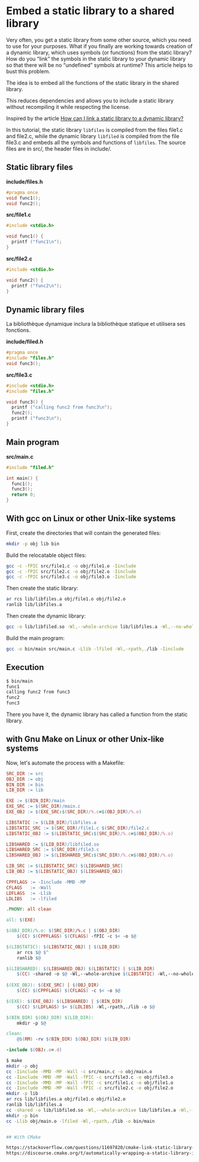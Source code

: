 # Embed a static library to a shared library

Very often, you get a static library from some other source, which you need to use for your purposes. What if you finally are working towards creation of a dynamic library, which uses symbols (or functions) from the static library? How do you “link” the symbols in the static library to your dynamic library so that there will be no “undefined” symbols at runtime? This article helps to bust this problem.

The idea is to embed all the functions of the static library in the shared library.

This reduces dependencies and allows you to include a static library without recompiling it while respecting the license.

Inspired by the article [How can I link a static library to a dynamic library?](https://blog.ramdoot.in/how-can-i-link-a-static-library-to-a-dynamic-library-e1f25c8095ef)

In this tutorial, the static library `libfiles` is compiled from the files file1.c and file2.c, while the dynamic library `libfiled` is compiled from the file file3.c and embeds all the symbols and functions of `libfiles`. The source files are in src/, the header files in include/. 


## Static library files

**include/files.h**

```c
#pragma once
void func1();
void func2();
```

**src/file1.c**

```c
#include <stdio.h>

void func1() {
  printf ("func1\n");
}
```

**src/file2.c**

```c
#include <stdio.h>

void func2() {
  printf ("func2\n");
}
```

## Dynamic library files

La bibliothèque dynamique inclura la bibliothèque statique et utilisera ses fonctions.

**include/filed.h**

```c
#pragma once
#include "files.h"
void func3();
```

**src/file3.c**

```c
#include <stdio.h>
#include "files.h"

void func3() {
  printf ("calling func2 from func3\n");
  func2();
  printf ("func3\n");
}
```

## Main program

**src/main.c**

```c
#include "filed.h"

int main() {
  func1();
  func3();
  return 0;
}
```

## With gcc on Linux or other Unix-like systems

First, create the directories that will contain the generated files:

```bash
mkdir -p obj lib bin
``` 

Build the relocatable object files:

```bash
gcc -c -fPIC src/file1.c -o obj/file1.o -Iinclude
gcc -c -fPIC src/file2.c -o obj/file2.o -Iinclude
gcc -c -fPIC src/file3.c -o obj/file3.o -Iinclude
```

Then create the static library:

```bash
ar rcs lib/libfiles.a obj/file1.o obj/file2.o
ranlib lib/libfiles.a
```

Then create the dynamic library:

```bash
gcc -o lib/libfiled.so -Wl,--whole-archive lib/libfiles.a -Wl,--no-whole-archive -shared obj/file3.o
```

Build the main program:

```bash
gcc -o bin/main src/main.c -Llib -lfiled -Wl,-rpath,./lib -Iinclude
```

## Execution

```bash
$ bin/main
func1
calling func2 from func3
func2
func3
```

There you have it, the dynamic library has called a function from the static library.

## with Gnu Make on Linux or other Unix-like systems

Now, let's automate the process with a Makefile:

```makefile
SRC_DIR := src
OBJ_DIR := obj
BIN_DIR := bin
LIB_DIR := lib

EXE := $(BIN_DIR)/main
EXE_SRC := $(SRC_DIR)/main.c
EXE_OBJ := $(EXE_SRC:$(SRC_DIR)/%.c=$(OBJ_DIR)/%.o)

LIBSTATIC := $(LIB_DIR)/libfiles.a
LIBSTATIC_SRC := $(SRC_DIR)/file1.c $(SRC_DIR)/file2.c
LIBSTATIC_OBJ := $(LIBSTATIC_SRC:$(SRC_DIR)/%.c=$(OBJ_DIR)/%.o)

LIBSHARED := $(LIB_DIR)/libfiled.so
LIBSHARED_SRC := $(SRC_DIR)/file3.c
LIBSHARED_OBJ := $(LIBSHARED_SRC:$(SRC_DIR)/%.c=$(OBJ_DIR)/%.o)

LIB_SRC := $(LIBSTATIC_SRC) $(LIBSHARED_SRC)
LIB_OBJ := $(LIBSTATIC_OBJ) $(LIBSHARED_OBJ)

CPPFLAGS := -Iinclude -MMD -MP
CFLAGS   := -Wall
LDFLAGS  := -Llib
LDLIBS   := -lfiled

.PHONY: all clean

all: $(EXE)

$(OBJ_DIR)/%.o: $(SRC_DIR)/%.c | $(OBJ_DIR)
	$(CC) $(CPPFLAGS) $(CFLAGS) -fPIC -c $< -o $@

$(LIBSTATIC): $(LIBSTATIC_OBJ) | $(LIB_DIR)
	ar rcs $@ $^
	ranlib $@

$(LIBSHARED): $(LIBSHARED_OBJ) $(LIBSTATIC) | $(LIB_DIR)
	$(CC) -shared -o $@ -Wl,--whole-archive $(LIBSTATIC) -Wl,--no-whole-archive  $<
	
$(EXE_OBJ): $(EXE_SRC) | $(OBJ_DIR)
	$(CC) $(CPPFLAGS) $(CFLAGS) -c $< -o $@

$(EXE): $(EXE_OBJ) $(LIBSHARED) | $(BIN_DIR)
	$(CC) $(LDFLAGS) $< $(LDLIBS) -Wl,-rpath,./lib -o $@

$(BIN_DIR) $(OBJ_DIR) $(LIB_DIR):
	mkdir -p $@

clean:
	@$(RM) -rv $(BIN_DIR) $(OBJ_DIR) $(LIB_DIR)

-include $(OBJ:.o=.d)
```

```bash
$ make
mkdir -p obj
cc -Iinclude -MMD -MP -Wall -c src/main.c -o obj/main.o
cc -Iinclude -MMD -MP -Wall -fPIC -c src/file3.c -o obj/file3.o
cc -Iinclude -MMD -MP -Wall -fPIC -c src/file1.c -o obj/file1.o
cc -Iinclude -MMD -MP -Wall -fPIC -c src/file2.c -o obj/file2.o
mkdir -p lib
ar rcs lib/libfiles.a obj/file1.o obj/file2.o
ranlib lib/libfiles.a
cc -shared -o lib/libfiled.so -Wl,--whole-archive lib/libfiles.a -Wl,--no-whole-archive  obj/file3.o
mkdir -p bin
cc -Llib obj/main.o -lfiled -Wl,-rpath,./lib -o bin/main


## With CMake

https://stackoverflow.com/questions/11697820/cmake-link-static-library-to-dynamic-library  
https://discourse.cmake.org/t/automatically-wrapping-a-static-library-in-whole-archive-no-whole-archive-when-used-during-linking/5883
